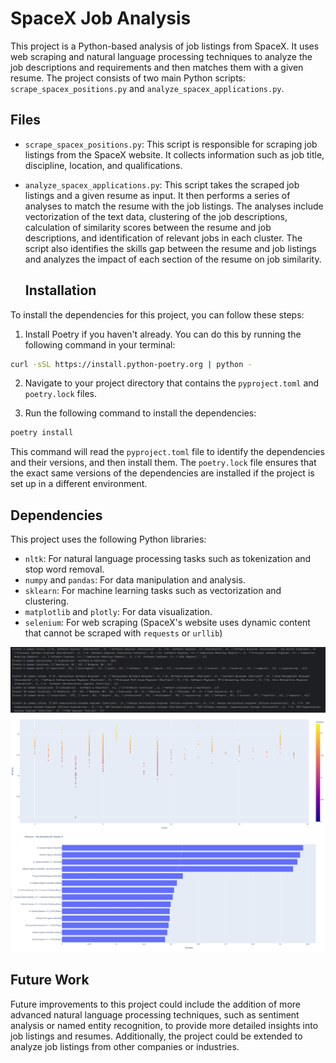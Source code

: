 # SpaceX Job Analysis

This project is a Python-based analysis of job listings from SpaceX. It uses web scraping and natural language
processing techniques to analyze the job descriptions and requirements and then matches them with a given resume. The
project consists of two main Python scripts: `scrape_spacex_positions.py` and `analyze_spacex_applications.py`.

## Files

- `scrape_spacex_positions.py`: This script is responsible for scraping job listings from the SpaceX website. It
  collects information such as job title, discipline, location, and qualifications.

- `analyze_spacex_applications.py`: This script takes the scraped job listings and a given resume as input. It then
  performs a series of analyses to match the resume with the job listings. The analyses include vectorization of the
  text data, clustering of the job descriptions, calculation of similarity scores between the resume and job
  descriptions, and identification of relevant jobs in each cluster. The script also identifies the skills gap between
  the resume and job listings and analyzes the impact of each section of the resume on job similarity.
  
  
  ## Installation

To install the dependencies for this project, you can follow these steps:

1. Install Poetry if you haven't already. You can do this by running the following command in your terminal:

```bash
curl -sSL https://install.python-poetry.org | python -
```

2. Navigate to your project directory that contains the `pyproject.toml` and `poetry.lock` files.

3. Run the following command to install the dependencies:

```bash
poetry install
```

This command will read the `pyproject.toml` file to identify the dependencies and their versions, and then install them. The `poetry.lock` file ensures that the exact same versions of the dependencies are installed if the project is set up in a different environment.

## Dependencies

This project uses the following Python libraries:

- `nltk`: For natural language processing tasks such as tokenization and stop word removal.
- `numpy` and `pandas`: For data manipulation and analysis.
- `sklearn`: For machine learning tasks such as vectorization and clustering.
- `matplotlib` and `plotly`: For data visualization.
- `selenium`: For web scraping (SpaceX's website uses dynamic content that cannot be scraped with `requests`
  or `urllib`)

<p align="center">
    <img src="https://github.com/Bucanero06/SpaceX_Job_Analysis/blob/master/static/Screenshot%20from%202023-12-08%2015-59-14.png" />
    <img src="https://github.com/Bucanero06/SpaceX_Job_Analysis/blob/master/static/Screenshot%20from%202023-12-08%2015-50-30.png" />
    <img src="https://github.com/Bucanero06/SpaceX_Job_Analysis/blob/master/static/Screenshot%20from%202023-12-08%2015-50-38.png" />
</p>

## Future Work

Future improvements to this project could include the addition of more advanced natural language processing techniques,
such as sentiment analysis or named entity recognition, to provide more detailed insights into job listings and
resumes. Additionally, the project could be extended to analyze job listings from other companies or industries.
